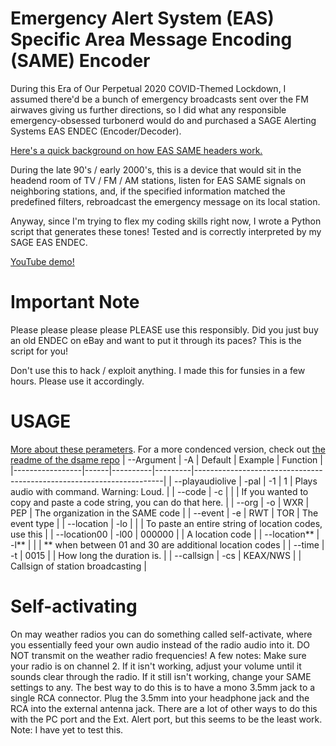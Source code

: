 # Emergency Alert System (EAS) Specific Area Message Encoding (SAME) Encoder

During this Era of Our Perpetual 2020 COVID-Themed Lockdown, I assumed there'd be a bunch of emergency broadcasts sent over the FM airwaves giving us further
directions, so I did what any responsible emergency-obsessed turbonerd would do and purchased a SAGE Alerting Systems EAS ENDEC (Encoder/Decoder).

[Here's a quick background on how EAS SAME headers work.](https://www.youtube.com/watch?v=Z5o1sfXXf9E)

During the late 90's / early 2000's, this is a device that would sit in the headend room of TV / FM / AM stations, listen for EAS SAME signals on neighboring
stations, and, if the specified information matched the predefined filters, rebroadcast the emergency message on its local station.

Anyway, since I'm trying to flex my coding skills right now, I wrote a Python script that generates these tones!  Tested and is correctly interpreted by my SAGE
EAS ENDEC.

[YouTube demo!](https://www.youtube.com/watch?v=OVxHkMDX2F8)

# Important Note

Please please please please PLEASE use this responsibly.  Did you just buy an old ENDEC on eBay and want to put it through its paces?  This is the script for you!

Don't use this to hack / exploit anything.  I made this for funsies in a few hours.  Please use it accordingly.

# USAGE
[More about these perameters](https://en.wikipedia.org/wiki/Specific_Area_Message_Encoding#Header_format).
For a more condenced version, check out [the readme of the dsame repo](https://github.com/cuppa-joe/dsame/blob/master/README.md)
| --Argument      | -A   | Default  | Example | Function                                                             |
|-----------------|------|----------|---------|----------------------------------------------------------------------|
| --playaudiolive | -pal | -1       | 1       | Plays audio with command. Warning: Loud.                             |
| --code          | -c   |          |         | If you wanted to copy and paste a code string, you can do that here. |
| --org           | -o   | WXR      | PEP     | The organization in the SAME code                                    |
| --event         | -e   | RWT      | TOR     | The event type                                                       |
| --location      | -lo  |          |         | To paste an entire string of location codes, use this                |
| --location00    | -l00 | 000000   |         | A location code                                                      |
| --location**    | -l** |          |         | ** when between 01 and 30 are additional location codes              |
| --time          | -t   | 0015     |         | How long the duration is.                                            |
| --callsign      | -cs  | KEAX/NWS |         | Callsign of station broadcasting                                     |

# Self-activating
On may weather radios you can do something called self-activate, where you essentially feed your own audio instead of the radio audio into it. DO NOT transmit on the weather radio frequencies! A few notes: Make sure your radio is on channel 2. If it isn't working, adjust your volume until it sounds clear through the radio. If it still isn't working, change your SAME settings to any. The best way to do this is to have a mono 3.5mm jack to a single RCA connector. Plug the 3.5mm into your headphone jack and the RCA into the external antenna jack. There are a lot of other ways to do this with the PC port and the Ext. Alert port, but this seems to be the least work. Note: I have yet to test this.
